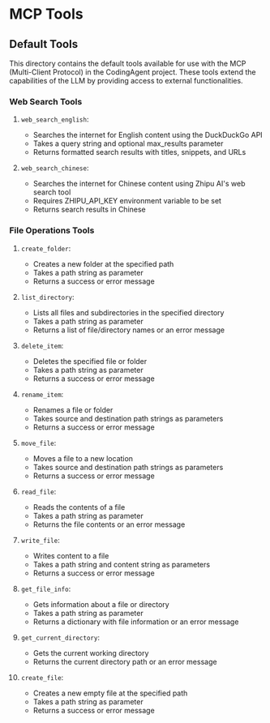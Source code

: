 # MCP Tools

## Default Tools

This directory contains the default tools available for use with the MCP (Multi-Client Protocol) in the CodingAgent project. These tools extend the capabilities of the LLM by providing access to external functionalities.

### Web Search Tools

1. `web_search_english`: 
   - Searches the internet for English content using the DuckDuckGo API
   - Takes a query string and optional max_results parameter
   - Returns formatted search results with titles, snippets, and URLs

2. `web_search_chinese`:
   - Searches the internet for Chinese content using Zhipu AI's web search tool
   - Requires ZHIPU_API_KEY environment variable to be set
   - Returns search results in Chinese

### File Operations Tools

1. `create_folder`:
   - Creates a new folder at the specified path
   - Takes a path string as parameter
   - Returns a success or error message

2. `list_directory`:
   - Lists all files and subdirectories in the specified directory
   - Takes a path string as parameter
   - Returns a list of file/directory names or an error message

3. `delete_item`:
   - Deletes the specified file or folder
   - Takes a path string as parameter
   - Returns a success or error message

4. `rename_item`:
   - Renames a file or folder
   - Takes source and destination path strings as parameters
   - Returns a success or error message

5. `move_file`:
   - Moves a file to a new location
   - Takes source and destination path strings as parameters
   - Returns a success or error message

6. `read_file`:
   - Reads the contents of a file
   - Takes a path string as parameter
   - Returns the file contents or an error message

7. `write_file`:
   - Writes content to a file
   - Takes a path string and content string as parameters
   - Returns a success or error message

8. `get_file_info`:
   - Gets information about a file or directory
   - Takes a path string as parameter
   - Returns a dictionary with file information or an error message

9. `get_current_directory`:
   - Gets the current working directory
   - Returns the current directory path or an error message

10. `create_file`:
    - Creates a new empty file at the specified path
    - Takes a path string as parameter
    - Returns a success or error message